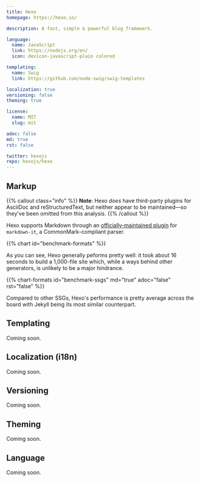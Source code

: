 ```yaml
---
title: Hexo
homepage: https://hexo.io/

description: A fast, simple & powerful blog framework.

language:
  name: JavaScript
  link: https://nodejs.org/en/
  icon: devicon-javascript-plain colored

templating:
  name: Swig
  link: https://github.com/node-swig/swig-templates

localization: true
versioning: false
theming: true

license:
  name: MIT
  slug: mit

adoc: false
md: true
rst: false

twitter: hexojs
repo: hexojs/hexo
---
```


## Markup

{{% callout class="info" %}}
**Note**: Hexo *does* have third-party plugins for AsciiDoc and reStructuredText, but neither appear to be maintained&mdash;so they've been omitted from this analysis.
{{% /callout %}}

Hexo supports Markdown through an [officially-maintained plugin][1] for `markdown-it`, a CommonMark-compliant parser.

{{% chart id="benchmark-formats" %}}

As you can see, Hexo generally peforms pretty well: it took about 16 seconds to build a 1,000-file site which, while a ways behind other generators, is unlikely to be a major hindrance.

{{% chart-formats id="benchmark-ssgs" md="true" adoc="false" rst="false" %}}

Compared to other SSGs, Hexo's performance is pretty average across the board with Jekyll being its most similar counterpart.

## Templating

Coming soon.

## Localization (i18n)

Coming soon.

## Versioning

Coming soon.

## Theming

Coming soon.

## Language

Coming soon.

[1]: https://github.com/hexojs/hexo-renderer-markdown-it
